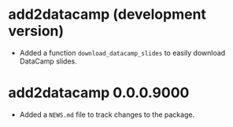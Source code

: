 # add2datacamp (development version)

* Added a function `download_datacamp_slides` to easily download DataCamp slides.

# add2datacamp 0.0.0.9000

* Added a `NEWS.md` file to track changes to the package.
